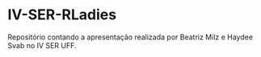# IV-SER-RLadies
Repositório contando a apresentação realizada por Beatriz Milz e Haydee Svab no IV SER UFF. 
